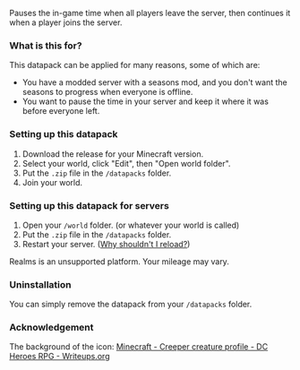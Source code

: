 Pauses the in-game time when all players leave the server, then continues it when a player joins the server.

### What is this for?

This datapack can be applied for many reasons, some of which are:
- You have a modded server with a seasons mod, and you don't want the seasons to progress when everyone is offline.
- You want to pause the time in your server and keep it where it was before everyone left.

### Setting up this datapack

1. Download the release for your Minecraft version.
2. Select your world, click "Edit", then "Open world folder".
3. Put the `.zip` file in the `/datapacks` folder.
4. Join your world.

### Setting up this datapack for servers

1. Open your `/world` folder. (or whatever your world is called)
2. Put the `.zip` file in the `/datapacks` folder.
3. Restart your server. ([Why shouldn't I reload?](https://madelinemiller.dev/blog/problem-with-reload/))

Realms is an unsupported platform. Your mileage may vary.

### Uninstallation

You can simply remove the datapack from your `/datapacks` folder. 

### Acknowledgement

The background of the icon: [Minecraft - Creeper creature profile - DC Heroes RPG - Writeups.org](https://www.writeups.org/minecraft-creeper-profile/)
